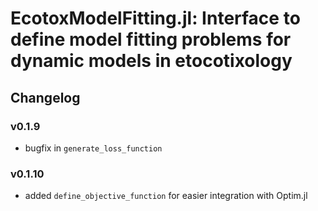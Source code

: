 # EcotoxModelFitting.jl: Interface to define model fitting problems for dynamic models in etocotixology 

## Changelog


### v0.1.9

- bugfix in `generate_loss_function`

### v0.1.10

- added `define_objective_function` for easier integration with Optim.jl